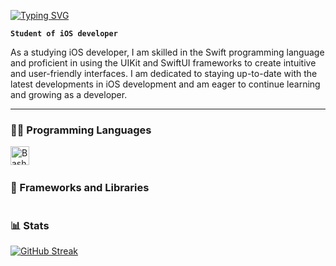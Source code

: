 <a href="https://git.io/typing-svg"><img src="https://readme-typing-svg.demolab.com?font=Fira+Code&pause=1000&center=true&width=435&lines=Linas+Nutautas;Student+of+iOS+Developer" alt="Typing SVG" /></a>

**`Student of iOS developer`**

As a studying iOS developer, I am skilled in the Swift programming language and proficient in using the UIKit and SwiftUI frameworks to create intuitive and user-friendly interfaces. I am dedicated to staying up-to-date with the latest developments in iOS development and am eager to continue learning and growing as a developer.

---

### 👨‍💻 Programming Languages

<img align="left" alt="Bash" width="30px" style="padding-right:10px;" src="https://raw.githubusercontent.com/danielcranney/readme-generator/main/public/icons/skills/swift-colored.svg" />
<br />

#

### 🧰 Frameworks and Libraries
  
  
#

### 📊 Stats
  
[![GitHub Streak](https://streak-stats.demolab.com?user=linas-ios&theme=dark&mode=weekly)](https://git.io/streak-stats)

#

                    
